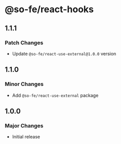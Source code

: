 # @so-fe/react-hooks

## 1.1.1

### Patch Changes

- Update `@so-fe/react-use-external@1.0.0` version

## 1.1.0

### Minor Changes

- Add `@so-fe/react-use-external` package

## 1.0.0

### Major Changes

- Initial release
